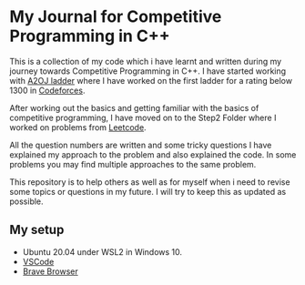 # My Journal for Competitive Programming in C++

This is a collection of my code which i have learnt and written during my journey towards Competitive Programming in C++. I have started working with [A2OJ ladder](https://a2oj.com/Ladders.html) where I have worked on the first ladder for a rating below 1300 in [Codeforces](https://codeforces.com/).

After working out the basics and getting familiar with the basics of competitive programming, I have moved on to the Step2 Folder where I worked on problems from [Leetcode](www.leetcode.com).

All the question numbers are written and some tricky questions I have explained my approach to the problem and also explained the code. In some problems you may find multiple approaches to the same problem.

This repository is to help others as well as for myself when i need to revise some topics or questions in my future. I will try to keep this as updated as possible.


## My setup
- Ubuntu 20.04 under WSL2 in Windows 10.
- [VSCode](https://code.visualstudio.com/)
- [Brave Browser](https://brave.com/)
